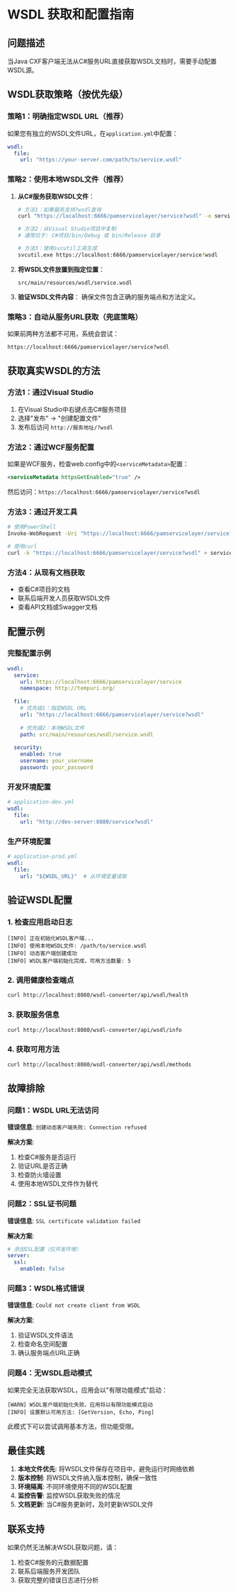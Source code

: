 # WSDL 获取和配置指南

## 问题描述
当Java CXF客户端无法从C#服务URL直接获取WSDL文档时，需要手动配置WSDL源。

## WSDL获取策略（按优先级）

### 策略1：明确指定WSDL URL（推荐）
如果您有独立的WSDL文件URL，在`application.yml`中配置：

```yaml
wsdl:
  file:
    url: "https://your-server.com/path/to/service.wsdl"
```

### 策略2：使用本地WSDL文件（推荐）
1. **从C#服务获取WSDL文件**：
   ```bash
   # 方法1：如果服务支持?wsdl查询
   curl "https://localhost:6666/pamservicelayer/service?wsdl" -o service.wsdl
   
   # 方法2：从Visual Studio项目中复制
   # 通常位于: C#项目/bin/Debug 或 bin/Release 目录
   
   # 方法3：使用svcutil工具生成
   svcutil.exe https://localhost:6666/pamservicelayer/service?wsdl
   ```

2. **将WSDL文件放置到指定位置**：
   ```
   src/main/resources/wsdl/service.wsdl
   ```

3. **验证WSDL文件内容**：
   确保文件包含正确的服务端点和方法定义。

### 策略3：自动从服务URL获取（兜底策略）
如果前两种方法都不可用，系统会尝试：
```
https://localhost:6666/pamservicelayer/service?wsdl
```

## 获取真实WSDL的方法

### 方法1：通过Visual Studio
1. 在Visual Studio中右键点击C#服务项目
2. 选择"发布" → "创建配置文件"
3. 发布后访问 `http://服务地址/?wsdl`

### 方法2：通过WCF服务配置
如果是WCF服务，检查web.config中的`<serviceMetadata>`配置：

```xml
<serviceMetadata httpsGetEnabled="true" />
```

然后访问：`https://localhost:6666/pamservicelayer/service?wsdl`

### 方法3：通过开发工具
```bash
# 使用PowerShell
Invoke-WebRequest -Uri "https://localhost:6666/pamservicelayer/service?wsdl" -OutFile "service.wsdl"

# 使用curl
curl -k "https://localhost:6666/pamservicelayer/service?wsdl" > service.wsdl
```

### 方法4：从现有文档获取
- 查看C#项目的文档
- 联系后端开发人员获取WSDL文件
- 查看API文档或Swagger文档

## 配置示例

### 完整配置示例
```yaml
wsdl:
  service:
    url: https://localhost:6666/pamservicelayer/service
    namespace: http://tempuri.org/
  
  file:
    # 优先级1：指定WSDL URL
    url: "https://localhost:6666/pamservicelayer/service?wsdl"
    
    # 优先级2：本地WSDL文件
    path: src/main/resources/wsdl/service.wsdl
  
  security:
    enabled: true
    username: your_username
    password: your_password
```

### 开发环境配置
```yaml
# application-dev.yml
wsdl:
  file:
    url: "http://dev-server:8080/service?wsdl"
```

### 生产环境配置
```yaml
# application-prod.yml
wsdl:
  file:
    url: "${WSDL_URL}"  # 从环境变量读取
```

## 验证WSDL配置

### 1. 检查应用启动日志
```
[INFO] 正在初始化WSDL客户端...
[INFO] 使用本地WSDL文件: /path/to/service.wsdl
[INFO] 动态客户端创建成功
[INFO] WSDL客户端初始化完成，可用方法数量: 5
```

### 2. 调用健康检查端点
```bash
curl http://localhost:8080/wsdl-converter/api/wsdl/health
```

### 3. 获取服务信息
```bash
curl http://localhost:8080/wsdl-converter/api/wsdl/info
```

### 4. 获取可用方法
```bash
curl http://localhost:8080/wsdl-converter/api/wsdl/methods
```

## 故障排除

### 问题1：WSDL URL无法访问
**错误信息**: `创建动态客户端失败: Connection refused`

**解决方案**:
1. 检查C#服务是否运行
2. 验证URL是否正确
3. 检查防火墙设置
4. 使用本地WSDL文件作为替代

### 问题2：SSL证书问题
**错误信息**: `SSL certificate validation failed`

**解决方案**:
```yaml
# 添加SSL配置（仅开发环境）
server:
  ssl:
    enabled: false
```

### 问题3：WSDL格式错误
**错误信息**: `Could not create client from WSDL`

**解决方案**:
1. 验证WSDL文件语法
2. 检查命名空间配置
3. 确认服务端点URL正确

### 问题4：无WSDL启动模式
如果完全无法获取WSDL，应用会以"有限功能模式"启动：

```
[WARN] WSDL客户端初始化失败，应用将以有限功能模式启动
[INFO] 设置默认可用方法: [GetVersion, Echo, Ping]
```

此模式下可以尝试调用基本方法，但功能受限。

## 最佳实践

1. **本地文件优先**: 将WSDL文件保存在项目中，避免运行时网络依赖
2. **版本控制**: 将WSDL文件纳入版本控制，确保一致性
3. **环境隔离**: 不同环境使用不同的WSDL配置
4. **监控告警**: 监控WSDL获取失败的情况
5. **文档更新**: 当C#服务更新时，及时更新WSDL文件

## 联系支持

如果仍然无法解决WSDL获取问题，请：
1. 检查C#服务的元数据配置
2. 联系后端服务开发团队
3. 获取完整的错误日志进行分析
